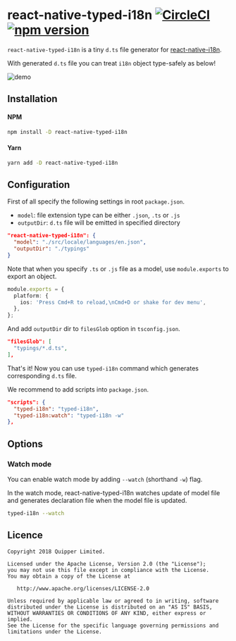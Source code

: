 # react-native-typed-i18n [![CircleCI](https://circleci.com/gh/quipper/react-native-typed-i18n.svg?style=svg)](https://circleci.com/gh/quipper/react-native-typed-i18n) [![npm version](https://badge.fury.io/js/react-native-typed-i18n.svg)](https://badge.fury.io/js/react-native-typed-i18n)

`react-native-typed-i18n` is a tiny `d.ts` file generator for [react-native-i18n](https://github.com/AlexanderZaytsev/react-native-i18n).

With generated `d.ts` file you can treat `i18n` object type-safely as below!

![demo](https://raw.githubusercontent.com/quipper/react-native-typed-i18n/master/doc/demo.gif)

## Installation

#### NPM

```sh
npm install -D react-native-typed-i18n
```

#### Yarn

```sh
yarn add -D react-native-typed-i18n
```

## Configuration

First of all specify the following settings in root `package.json`.

- `model`: file extension type can be either `.json`, `.ts` or `.js`
- `outputDir`: `d.ts` file will be emitted in specified directory

```json
"react-native-typed-i18n": {
  "model": "./src/locale/languages/en.json",
  "outputDir": "./typings"
}
```

Note that when you specify `.ts` or `.js` file as a model, use `module.exports` to export an object.

```ts
module.exports = {
  platform: {
    ios: 'Press Cmd+R to reload,\nCmd+D or shake for dev menu',
  },
};
```

And add `outputDir` dir to `filesGlob` option in `tsconfig.json`.

```json
"filesGlob": [
  "typings/*.d.ts",
],
```

That's it! Now you can use `typed-i18n` command which generates corresponding `d.ts` file.

We recommend to add scripts into `package.json`.

```json
"scripts": {
  "typed-i18n": "typed-i18n",
  "typed-i18n:watch": "typed-i18n -w"
},
```

## Options

### Watch mode

You can enable watch mode by adding `--watch` (shorthand `-w`) flag.

In the watch mode, react-native-typed-i18n watches update of model file and generates declaration file when the model file is updated.

```sh
typed-i18n --watch
```

## Licence

```
Copyright 2018 Quipper Limited.

Licensed under the Apache License, Version 2.0 (the "License");
you may not use this file except in compliance with the License.
You may obtain a copy of the License at

   http://www.apache.org/licenses/LICENSE-2.0

Unless required by applicable law or agreed to in writing, software
distributed under the License is distributed on an "AS IS" BASIS,
WITHOUT WARRANTIES OR CONDITIONS OF ANY KIND, either express or implied.
See the License for the specific language governing permissions and
limitations under the License.
```
